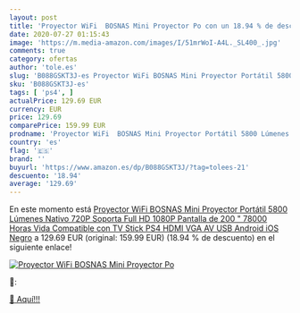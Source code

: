 ```yaml
---
layout: post
title: 'Proyector WiFi  BOSNAS Mini Proyector Po con un 18.94 % de descuento'
date: 2020-07-27 01:15:43
image: 'https://m.media-amazon.com/images/I/51mrWoI-A4L._SL400_.jpg'
comments: true
category: ofertas
author: 'tole.es'
slug: 'B088GSKT3J-es Proyector WiFi BOSNAS Mini Proyector Portátil 5800 Lúmenes...'
sku: 'B088GSKT3J-es'
tags: [ 'ps4', ]
actualPrice: 129.69 EUR
currency: EUR
price: 129.69
comparePrice: 159.99 EUR
prodname: 'Proyector WiFi  BOSNAS Mini Proyector Portátil 5800 Lúmenes Nativo 720P  Soporta Full HD 1080P  Pantalla de 200 "  78000 Horas Vida Compatible con TV Stick PS4 HDMI VGA AV USB Android iOS  Negro'
country: 'es'
flag: '🇪🇸'
brand: ''
buyurl: 'https://www.amazon.es/dp/B088GSKT3J/?tag=tolees-21'
descuento: '18.94'
average: '129.69'
---
```


En este momento está [Proyector WiFi  BOSNAS Mini Proyector Portátil 5800 Lúmenes Nativo 720P  Soporta Full HD 1080P  Pantalla de 200 "  78000 Horas Vida Compatible con TV Stick PS4 HDMI VGA AV USB Android iOS  Negro](https://www.amazon.es/dp/B088GSKT3J/?tag=tolees-21) a 129.69 EUR (original: 159.99 EUR) (18.94 %  de descuento) en el siguiente enlace!

[![Proyector WiFi  BOSNAS Mini Proyector Po](https://m.media-amazon.com/images/I/51mrWoI-A4L._SL400_.jpg)](https://www.amazon.es/dp/B088GSKT3J/?tag=tolees-21)

🔎:


[🛒 Aquí!!!](https://www.amazon.es/dp/B088GSKT3J/?tag=tolees-21)
